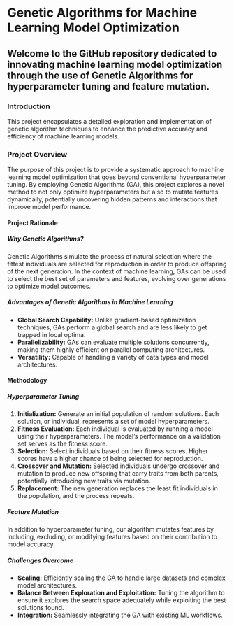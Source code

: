 # Genetic Algorithms for Machine Learning Model Optimization
<!DOCTYPE html>
<html lang="en">

<head>
    <meta charset="UTF-8">
    <meta name="viewport" content="width=device-width, initial-scale=1.0">
</head>

<body>

   <h2>Welcome to the GitHub repository dedicated to innovating machine learning model optimization through the use of Genetic Algorithms for hyperparameter tuning and feature mutation.</h2>

   <h3>Introduction</h3>
    <p>This project encapsulates a detailed exploration and implementation of genetic algorithm techniques to enhance
        the predictive accuracy and efficiency of machine learning models.</p>

   <h3>Project Overview</h3>
    <p>The purpose of this project is to provide a systematic approach to machine learning model optimization that
        goes beyond conventional hyperparameter tuning. By employing Genetic Algorithms (GA), this project explores a
        novel method to not only optimize hyperparameters but also to mutate features dynamically, potentially
        uncovering hidden patterns and interactions that improve model performance.</p>

   <h4>Project Rationale</h4>
    <h5>Why Genetic Algorithms?</h5>
    <p>Genetic Algorithms simulate the process of natural selection where the fittest individuals are selected for
        reproduction in order to produce offspring of the next generation. In the context of machine learning, GAs can
        be used to select the best set of parameters and features, evolving over generations to optimize model
        outcomes.</p>

   <h5>Advantages of Genetic Algorithms in Machine Learning</h5>
    <ul>
        <li><strong>Global Search Capability:</strong> Unlike gradient-based optimization techniques, GAs perform a
            global search and are less likely to get trapped in local optima.</li>
        <li><strong>Parallelizability:</strong> GAs can evaluate multiple solutions concurrently, making them highly
            efficient on parallel computing architectures.</li>
        <li><strong>Versatility:</strong> Capable of handling a variety of data types and model architectures.</li>
    </ul>

   <h4>Methodology</h4>
    <h5>Hyperparameter Tuning</h5>
    <ol>
        <li><strong>Initialization:</strong> Generate an initial population of random solutions. Each solution, or
            individual, represents a set of model hyperparameters.</li>
        <li><strong>Fitness Evaluation:</strong> Each individual is evaluated by running a model using their
            hyperparameters. The model’s performance on a validation set serves as the fitness score.</li>
        <li><strong>Selection:</strong> Select individuals based on their fitness scores. Higher scores have a higher
            chance of being selected for reproduction.</li>
        <li><strong>Crossover and Mutation:</strong> Selected individuals undergo crossover and mutation to produce new
            offspring that carry traits from both parents, potentially introducing new traits via mutation.</li>
        <li><strong>Replacement:</strong> The new generation replaces the least fit individuals in the population, and
            the process repeats.</li>
    </ol>

   <h5>Feature Mutation</h5>
    <p>In addition to hyperparameter tuning, our algorithm mutates features by including, excluding, or modifying
        features based on their contribution to model accuracy.</p>

   <h5>Challenges Overcome</h5>
    <ul>
        <li><strong>Scaling:</strong> Efficiently scaling the GA to handle large datasets and complex model
            architectures.</li>
        <li><strong>Balance Between Exploration and Exploitation:</strong> Tuning the algorithm to ensure it explores
            the search space adequately while exploiting the best solutions found.</li>
        <li><strong>Integration:</strong> Seamlessly integrating the GA with existing ML workflows.</li>
    </ul>


</body>

</html>
